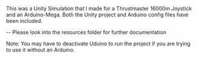 This was a Unity Simulation that I made for a Thrustmaster 16000m Joystick and an Arduino-Mega.
Both the Unity project and Arduino config files have been included.

-- Please look into the resources folder for further documentation

Note: You may have to deactivate Uduino to run the project if you are trying to use it without an Arduino.
